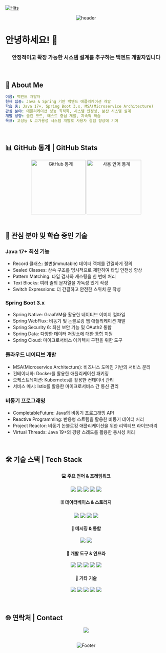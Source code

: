 [![Hits](https://hits.seeyoufarm.com/api/count/incr/badge.svg?url=https%3A%2F%2Fgithub.com%2Fhaeseoky&count_bg=%2379C83D&title_bg=%23555555&icon=&icon_color=%23E7E7E7&title=방문자&edge_flat=false)](https://hits.seeyoufarm.com)

<div align="center">
  
![header](https://capsule-render.vercel.app/api?type=waving&color=gradient&height=250&section=header&text=Backend%20Developer&fontSize=70&animation=fadeIn&fontAlignY=38&desc=안정적이고%20확장%20가능한%20서비스%20개발자&descAlignY=60&descAlign=50)

</div>

# 안녕하세요! 👋 

<div align="center">
  <h3>
    안정적이고 확장 가능한 시스템 설계를 추구하는 백엔드 개발자입니다
  </h3>
</div>

<br>

## 💫 About Me

```yaml
이름: 백엔드 개발자
현재 집중: Java & Spring 기반 백엔드 애플리케이션 개발
학습 중: Java 17+, Spring Boot 3.x, MSA(Microservice Architecture)
관심 분야: 애플리케이션 성능 최적화, 시스템 안정성, 분산 시스템 설계
개발 성향: 클린 코드, 테스트 중심 개발, 지속적 학습
목표: 고성능 & 고가용성 시스템 개발로 사용자 경험 향상에 기여
```

<br>

## 📊 GitHub 통계 | GitHub Stats

<div align="center">
  <img src="https://github-readme-stats.vercel.app/api?username=haeseoky&show_icons=true&theme=tokyonight&hide_border=true&count_private=true" alt="GitHub 통계" height="170">
  <img src="https://github-readme-stats.vercel.app/api/top-langs/?username=haeseoky&layout=compact&theme=tokyonight&hide_border=true" alt="사용 언어 통계" height="170">
</div>

<br>

## 🌱 관심 분야 및 학습 중인 기술

### Java 17+ 최신 기능
- Record 클래스: 불변(immutable) 데이터 객체를 간결하게 정의
- Sealed Classes: 상속 구조를 명시적으로 제한하여 타입 안전성 향상
- Pattern Matching: 타입 검사와 캐스팅을 한 번에 처리
- Text Blocks: 여러 줄의 문자열을 가독성 있게 작성
- Switch Expressions: 더 간결하고 안전한 스위치 문 작성

### Spring Boot 3.x
- Spring Native: GraalVM을 활용한 네이티브 이미지 컴파일
- Spring WebFlux: 비동기 및 논블로킹 웹 애플리케이션 개발
- Spring Security 6: 최신 보안 기능 및 OAuth2 통합
- Spring Data: 다양한 데이터 저장소에 대한 통합 지원
- Spring Cloud: 마이크로서비스 아키텍처 구현을 위한 도구

### 클라우드 네이티브 개발
- MSA(Microservice Architecture): 비즈니스 도메인 기반의 서비스 분리
- 컨테이너화: Docker를 활용한 애플리케이션 패키징
- 오케스트레이션: Kubernetes를 활용한 컨테이너 관리
- 서비스 메시: Istio를 활용한 마이크로서비스 간 통신 관리

### 비동기 프로그래밍
- CompletableFuture: Java의 비동기 프로그래밍 API
- Reactive Programming: 반응형 스트림을 활용한 비동기 데이터 처리
- Project Reactor: 비동기 논블로킹 애플리케이션을 위한 리액티브 라이브러리
- Virtual Threads: Java 19+의 경량 스레드를 활용한 동시성 처리

<br>

## 🛠️ 기술 스택 | Tech Stack

<div align="center">
  
#### 💻 주요 언어 & 프레임워크
  
<img src="https://img.shields.io/badge/Java-007396?style=for-the-badge&logo=java&logoColor=white"/> <img src="https://img.shields.io/badge/Spring-6DB33F?style=for-the-badge&logo=Spring&logoColor=white"/> <img src="https://img.shields.io/badge/Spring%20Boot-6DB33F?style=for-the-badge&logo=SpringBoot&logoColor=white"/> <img src="https://img.shields.io/badge/JUnit5-25A162?style=for-the-badge&logo=junit5&logoColor=white"/> <img src="https://img.shields.io/badge/Hibernate-59666C?style=for-the-badge&logo=Hibernate&logoColor=white"/>

#### 🗄️ 데이터베이스 & 스토리지
  
<img src="https://img.shields.io/badge/MySQL-4479A1?style=for-the-badge&logo=MySQL&logoColor=white"/> <img src="https://img.shields.io/badge/Oracle-F80000?style=for-the-badge&logo=Oracle&logoColor=white"/> <img src="https://img.shields.io/badge/Redis-DC382D?style=for-the-badge&logo=Redis&logoColor=white"/> <img src="https://img.shields.io/badge/MongoDB-47A248?style=for-the-badge&logo=MongoDB&logoColor=white"/>

#### 🔄 메시징 & 통합
  
<img src="https://img.shields.io/badge/Apache%20Kafka-231F20?style=for-the-badge&logo=ApacheKafka&logoColor=white"/> <img src="https://img.shields.io/badge/RabbitMQ-FF6600?style=for-the-badge&logo=RabbitMQ&logoColor=white"/>

#### 🔧 개발 도구 & 인프라
  
<img src="https://img.shields.io/badge/Git-F05032?style=for-the-badge&logo=Git&logoColor=white"/> <img src="https://img.shields.io/badge/GitHub-181717?style=for-the-badge&logo=GitHub&logoColor=white"/> <img src="https://img.shields.io/badge/Docker-2496ED?style=for-the-badge&logo=Docker&logoColor=white"/> <img src="https://img.shields.io/badge/Kubernetes-326CE5?style=for-the-badge&logo=Kubernetes&logoColor=white"/> <img src="https://img.shields.io/badge/Jenkins-D24939?style=for-the-badge&logo=Jenkins&logoColor=white"/>

#### 🧰 기타 기술
  
<img src="https://img.shields.io/badge/QueryDSL-0769AD?style=for-the-badge&logo=jQuery&logoColor=white"/> <img src="https://img.shields.io/badge/REST%20API-FF5733?style=for-the-badge&logo=fastapi&logoColor=white"/> <img src="https://img.shields.io/badge/GraphQL-E10098?style=for-the-badge&logo=GraphQL&logoColor=white"/> <img src="https://img.shields.io/badge/Gradle-02303A?style=for-the-badge&logo=Gradle&logoColor=white"/> <img src="https://img.shields.io/badge/Maven-C71A36?style=for-the-badge&logo=Apache%20Maven&logoColor=white"/>
  
</div>

<br>

## 🌐 연락처 | Contact

<div align="center">
  <a href="https://github.com/haeseoky"><img src="https://img.shields.io/badge/GitHub-181717?style=for-the-badge&logo=GitHub&logoColor=white"/></a>
</div>

<br>

<div align="center">
  
![Footer](https://capsule-render.vercel.app/api?type=waving&color=gradient&height=150&section=footer)

</div>

<!-- 
방문해 주셔서 감사합니다! 
-->
